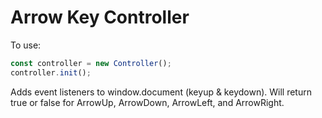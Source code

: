 # Arrow Key Controller

To use:

```javascript
const controller = new Controller();
controller.init();
```

Adds event listeners to window.document (keyup & keydown). Will return true or false for ArrowUp, ArrowDown, ArrowLeft, and ArrowRight.
